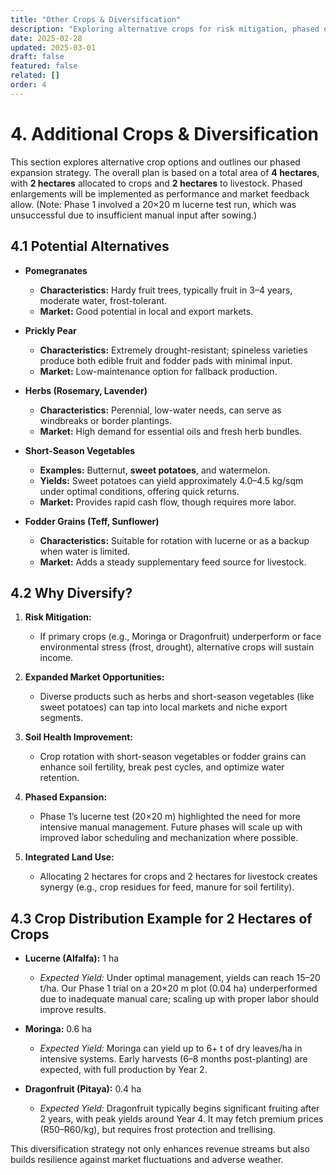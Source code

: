 ```yaml
---
title: "Other Crops & Diversification"
description: "Exploring alternative crops for risk mitigation, phased enlargements, and integrated land use for profit expansion. Includes yield data and cost estimates from previous calculations."
date: 2025-02-28
updated: 2025-03-01
draft: false
featured: false
related: []
order: 4
---
```


# 4. Additional Crops & Diversification

This section explores alternative crop options and outlines our phased expansion strategy. The overall plan is based on a total area of **4 hectares**, with **2 hectares** allocated to crops and **2 hectares** to livestock. Phased enlargements will be implemented as performance and market feedback allow. (Note: Phase 1 involved a 20×20 m lucerne test run, which was unsuccessful due to insufficient manual input after sowing.)

## 4.1 Potential Alternatives

- **Pomegranates**  
  - **Characteristics:** Hardy fruit trees, typically fruit in 3–4 years, moderate water, frost-tolerant.  
  - **Market:** Good potential in local and export markets.

- **Prickly Pear**  
  - **Characteristics:** Extremely drought-resistant; spineless varieties produce both edible fruit and fodder pads with minimal input.  
  - **Market:** Low-maintenance option for fallback production.

- **Herbs (Rosemary, Lavender)**  
  - **Characteristics:** Perennial, low-water needs, can serve as windbreaks or border plantings.  
  - **Market:** High demand for essential oils and fresh herb bundles.

- **Short-Season Vegetables**  
  - **Examples:** Butternut, **sweet potatoes**, and watermelon.  
  - **Yields:** Sweet potatoes can yield approximately 4.0–4.5 kg/sqm under optimal conditions, offering quick returns.  
  - **Market:** Provides rapid cash flow, though requires more labor.

- **Fodder Grains (Teff, Sunflower)**  
  - **Characteristics:** Suitable for rotation with lucerne or as a backup when water is limited.  
  - **Market:** Adds a steady supplementary feed source for livestock.

## 4.2 Why Diversify?

1. **Risk Mitigation:**  
   - If primary crops (e.g., Moringa or Dragonfruit) underperform or face environmental stress (frost, drought), alternative crops will sustain income.

2. **Expanded Market Opportunities:**  
   - Diverse products such as herbs and short-season vegetables (like sweet potatoes) can tap into local markets and niche export segments.

3. **Soil Health Improvement:**  
   - Crop rotation with short-season vegetables or fodder grains can enhance soil fertility, break pest cycles, and optimize water retention.

4. **Phased Expansion:**  
   - Phase 1’s lucerne test (20×20 m) highlighted the need for more intensive manual management. Future phases will scale up with improved labor scheduling and mechanization where possible.

5. **Integrated Land Use:**  
   - Allocating 2 hectares for crops and 2 hectares for livestock creates synergy (e.g., crop residues for feed, manure for soil fertility).

## 4.3 Crop Distribution Example for 2 Hectares of Crops

- **Lucerne (Alfalfa):** 1 ha  
  - *Expected Yield:* Under optimal management, yields can reach 15–20 t/ha. Our Phase 1 trial on a 20×20 m plot (0.04 ha) underperformed due to inadequate manual care; scaling up with proper labor should improve results.
  
- **Moringa:** 0.6 ha  
  - *Expected Yield:* Moringa can yield up to 6+ t of dry leaves/ha in intensive systems. Early harvests (6–8 months post-planting) are expected, with full production by Year 2.
  
- **Dragonfruit (Pitaya):** 0.4 ha  
  - *Expected Yield:* Dragonfruit typically begins significant fruiting after 2 years, with peak yields around Year 4. It may fetch premium prices (R50–R60/kg), but requires frost protection and trellising.

This diversification strategy not only enhances revenue streams but also builds resilience against market fluctuations and adverse weather.

